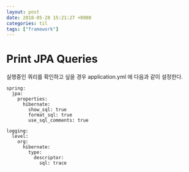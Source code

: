 ```yaml
---
layout: post
date: 2018-05-28 15:21:27 +0900
categories: til
tags: ["framework"]
---
```


# Print JPA Queries

실행중인 쿼리를 확인하고 싶을 경우 application.yml 에 다음과 같이 설정한다.

    spring:
      jpa:
        properties:
          hibernate:
            show_sql: true
            format_sql: true
            use_sql_comments: true

    logging:
      level:
        org:
          hibernate:
            type:
              descriptor:
                sql: trace
